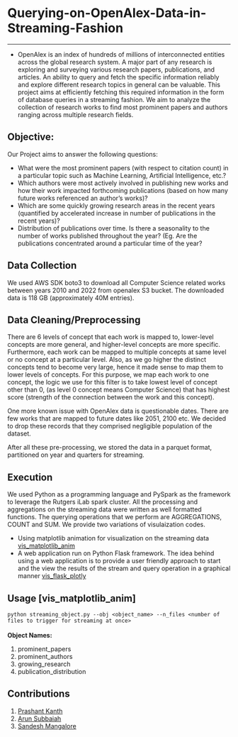 # Querying-on-OpenAlex-Data-in-Streaming-Fashion
---
- OpenAlex is an index of hundreds of millions of interconnected entities across the global research system. A major part of any research is exploring and surveying various research papers, publications, and articles. An ability to query and fetch the specific information reliably and explore different research topics in general can be valuable. This project aims at efficiently fetching this required information in the form of database queries in a streaming fashion. We aim to analyze the collection of research works to find most prominent papers and authors ranging across multiple research fields.
## Objective:
Our Project aims to answer the following questions:
- What were the most prominent papers (with respect to citation count) in a particular topic such as Machine Learning, Artificial Intelligence, etc.?
- Which authors were most actively involved in publishing new works and how their work impacted forthcoming publications (based on how many future works referenced an author’s works)?
- Which are some quickly growing research areas in the recent years (quantified by accelerated increase in number of publications in the recent years)?
- Distribution of publications over time. Is there a seasonality to the number of works published throughout the year? (Eg. Are the publications concentrated around a particular time of the year?
## Data Collection
We used AWS SDK boto3 to download all Computer Science related works between years 2010 and 2022 from openalex S3 bucket. The downloaded data is 118 GB (approximately 40M entries).
## Data Cleaning/Preprocessing
There are 6 levels of concept that each work is mapped to, lower-level concepts are more general, and higher-level concepts are more specific. Furthermore, each work can be mapped to multiple concepts at same level or no concept at a particular level. Also, as we go higher the distinct concepts tend to become very large, hence it made sense to map them to lower levels of concepts. For this purpose, we map each work to one concept, the logic we use for this filter is to take lowest level of concept other than 0, (as level 0 concept means Computer Science) that has highest score (strength of the connection between the work and this concept). 

One more known issue with OpenAlex data is questionable dates. There are few works that are mapped to future dates like 2051, 2100 etc. We decided to drop these records that they comprised negligible population of the dataset.

After all these pre-processing, we stored the data in a parquet format, partitioned on year and quarters for streaming.
## Execution
We used Python as a programming language and PySpark as the framework to leverage the Rutgers iLab spark cluster. All the processing and aggregations on the streaming data were written as well formatted functions. The querying operations that we perform are AGGREGATIONS, COUNT and SUM. We provide two variations of visulaization codes. 
- Using matplotlib animation for visualization on the streaming data [vis_matplotlib_anim](/Code%20Repository/vis_matplotlib_anim/)
- A web application run on Python Flask framework. The idea behind using a web application is to provide a user friendly approach to start and the view the results of the stream and query operation in a graphical manner [vis_flask_plotly](/Code%20Repository/vis_flask_plotly/)
## Usage [vis_matplotlib_anim]
`python streaming_object.py --obj <object_name> --n_files <number of files to trigger for streaming at once>`
<br/><br/>
**Object Names:** 
1) prominent_papers
2) prominent_authors
3) growing_research
4) publication_distribution

## Contributions
1. [Prashant Kanth](https://github.com/kanthprashant)
2. [Arun Subbaiah](https://github.com/arun-sp)
3. [Sandesh Mangalore](https://github.com/sandeshmangalore)

